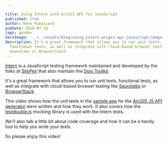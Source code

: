 ```yaml
---

title: Using Intern with ArcGIS API for JavaScript
published: true
author: Rene Rubalcava
pubDate: 2016-07-18
tags: geodev
heroImage: '../../assets/blog/using-intern-arcgis-api-javascript/images/esrijs-intern.png'
description: It's a great framework that allows you to run unit tests,
  functional tests, as well as integrate with cloud-based browser testing like
  Saucelabs or BrowserStack.
---
```


[Intern](https://theintern.github.io/intern/) is a JavaScript testing framework
maintained and developed by the folks at [SitePen](https://www.sitepen.com/)
that also maintain the [Dojo Toolkit](http://dojotoolkit.org/).

It's a great framework that allows you to run unit tests, functional tests, as
well as integrate with cloud-based browser testing like
[Saucelabs](https://saucelabs.com/) or
[BrowserStack](https://browserstack.com/).

This video shows how the unit tests in the
[sample app](https://github.com/odoe/gen4) for the
[ArcGIS JS API generator](https://github.com/odoe/generator-arcgis-js-app) were
written and how they work. It also covers how the
[testdouble.js](https://github.com/testdouble/testdouble.js) mocking library is
used with the Intern tests.

We'll also talk a little bit about code coverage and how it can be a handy tool
to help you write your tests.

So please enjoy this video!

<lite-youtube videoid="Lbu02Py3q68"></lite-youtube>
